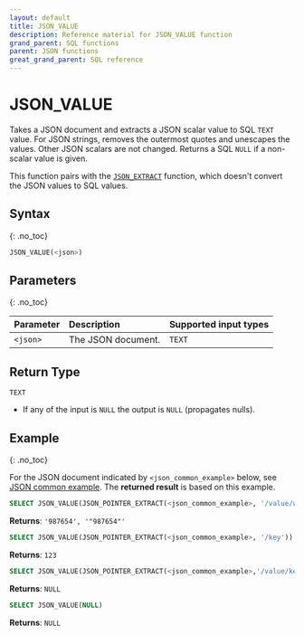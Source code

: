 ```yaml
---
layout: default
title: JSON_VALUE
description: Reference material for JSON_VALUE function
grand_parent: SQL functions
parent: JSON functions
great_grand_parent: SQL reference
---
```


# JSON_VALUE

Takes a JSON document and extracts a JSON scalar value to SQL `TEXT` value.
For JSON strings, removes the outermost quotes and unescapes the values.
Other JSON scalars are not changed.
Returns a SQL `NULL` if a non-scalar value is given.

This function pairs with the [`JSON_EXTRACT`](json-extract.md) function, which doesn't convert the JSON values to SQL values.

## Syntax

{: .no_toc}

```sql
JSON_VALUE(<json>)
```

## Parameters

{: .no_toc}

| Parameter                | Description                                                                                      | Supported input types |
|:-------------------------|:-------------------------------------------------------------------------------------------------|:----------------------|
| `<json>`                 | The JSON document.                                                                               | `TEXT`                |

## Return Type

`TEXT`
* If any of the input is `NULL` the output is `NULL` (propagates nulls).

## Example

{: .no_toc}

For the JSON document indicated by `<json_common_example>` below,
see [JSON common example](./index.md#json-common-example). The **returned result** is based on this example.

```sql
SELECT JSON_VALUE(JSON_POINTER_EXTRACT(<json_common_example>, '/value/uid')), JSON_POINTER_EXTRACT(<json_common_example>, '/value/uid')
```

**Returns**: `'987654', '"987654"'`

```sql
SELECT JSON_VALUE(JSON_POINTER_EXTRACT(<json_common_example>, '/key'))::INT
```

**Returns**: `123`

```sql
SELECT JSON_VALUE(JSON_POINTER_EXTRACT(<json_common_example>,'/value/keywords'))
```

**Returns**: `NULL`

```sql
SELECT JSON_VALUE(NULL)
```

**Returns**: `NULL`
